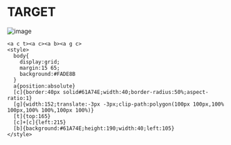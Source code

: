 # TARGET

![image](https://github.com/user-attachments/assets/aa333163-24e3-4d38-985e-b0feab2437b9)

```
<a c t><a c><a b><a g c>
<style>
  body{
    display:grid;
    margin:15 65;
    background:#FADE8B
  }
  a{position:absolute}
  [c]{border:40px solid#61A74E;width:40;border-radius:50%;aspect-ratio:1}
  [g]{width:152;translate:-3px -3px;clip-path:polygon(100px 100px,100% 100px,100% 100%,100px 100%)}
  [t]{top:165}
  [c]+[c]{left:215}
  [b]{background:#61A74E;height:190;width:40;left:105}
</style>
```

